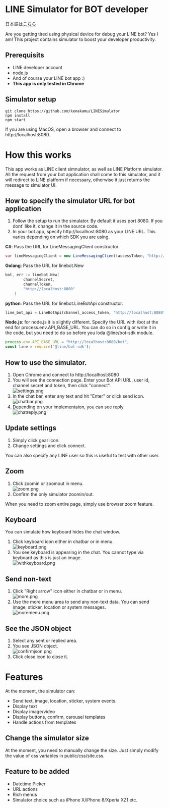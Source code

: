 # LINE Simulator for BOT developer
日本語は[こちら](./README_ja.md)

Are you getting tired using physical device for debug your LINE bot? Yes I am! This project contains simulator to boost your developer productivity.

## Prerequisits
- LINE developer account
- node.js
- And of course your LINE bot app :)
- **This app is only tested in Chrome**
## Simulator setup
```
git clone https://github.com/kenakamu/LINESimulator
npm install
npm start
```
If you are using MacOS, open a browser and connect to http://localhost:8080. 

# How this works
This app works as LINE client simnulator, as well as LINE Platform simulator. All the request from your bot application shall come to this simulator, and it will redirect to LINE platform if necessary, otherwise it just returns the message to simulator UI.

## How to specify the simulator URL for bot application
1. Follow the setup to run the simulator. By default it uses port 8080. If you dont' like it, change it in the source code.
1. In your bot app, specify http://localhost:8080 as your LINE URL. This varies depending on which SDK you are using.

**C#**: Pass the URL for LineMessagingClient constructor.
```csharp
var lineMessagingClient = new LineMessagingClient(accessToken, "http://localhost:8080");
``` 
**Golang**: Pass the URL for linebot.New
```go
bot, err := linebot.New(
		channelSecret,
		channelToken,
		"http://localhost:8080"
	)
```
**python**: Pass the URL for linebot.LineBotApi constructor. 
```python
line_bot_api = LineBotApi(channel_access_token, "http://localhost:8080")
```
**Node.js**: for node.js it is slightly different. Specify the URL with /bot at the end for process.env.API_BASE_URL. You can do so in config or write it in the code, but you need to do so before you loda @line/bot-sdk module.
```javascript
process.env.API_BASE_URL = "http://localhost:8080/bot";
const line = require('@line/bot-sdk');
```

## How to use the simulator.
1. Open Chrome and connect to http://localhost:8080
1. You will see the connection page. Enter your Bot API URL, user id, channel secret and token, then click "connect".<br/>![settings.png](readme_img/settings.PNG)
1. In the chat bar, enter any text and hit "Enter" or click send icon.<br/>![chatbar.png](readme_img/chatbar.PNG)
1. Depending on your implementaion, you can see reply.<br/>![chatreply.png](readme_img/chatreply.PNG)

## Update settings
1. Simply click gear icon.
1. Change settings and click connect.

You can also specify any LINE user so this is useful to test with other user.

## Zoom
1. Click zoomin or zoomout in menu.<br/>![zoom.png](readme_img/zoom.PNG)
1. Confirm the only simulator zoomin/out.

When you need to zoom entire page, simply use browser zoom feature.

## Keyboard
You can simulate how keyboard hides the chat window.
1. Click keyboard icon either in chatbar or in menu.<br/>![keyboard.png](readme_img/keyboard.PNG)
1. You see keyboard is appearing in the chat. You cannot type via keyboard as this is just an image.<br/>![withkeyboard.png](readme_img/withkeyboard.PNG)

## Send non-text
1. Click "Right arrow" icon either in chatbar or in menu.<br/>![more.png](readme_img/more.PNG)
1. Use the more menu area to send any non-text data. You can send image, sticker, location or system messages. <br/>![moremenu.png](readme_img/moremenu.PNG)

## See the JSON object
1. Select any sent or replied area.
1. You see JSON object.<br/>![confirmjson.png](readme_img/confirmjson.PNG)
1. Click close icon to close it.

# Features
At the moment, the simulator can:
- Send text, image, location, sticker, system events.
- Display text
- Display image/video
- Display buttons, confirm, carousel templates
- Handle actions from templates

## Change the simulator size
At the moment, you need to manually change the size. Just simply modify the value of css variables in public/css/site.css.
## Feature to be added
- Datetime Picker
- URL actions
- Rich menus
- Simulator choice such as iPhone X/iPhone 8/Xperia XZ1 etc.
